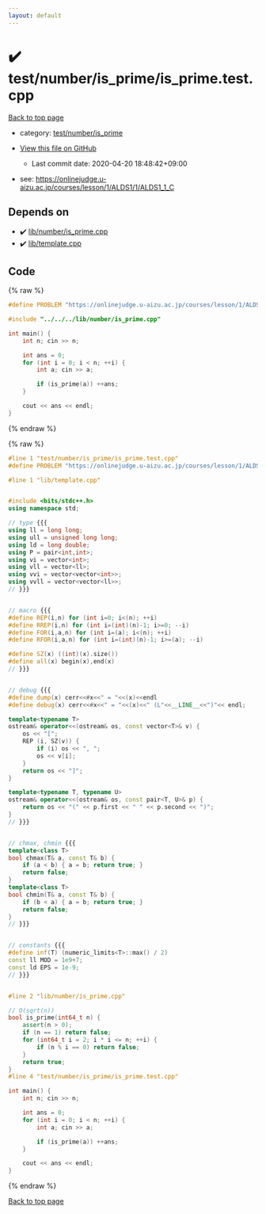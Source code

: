 ```yaml
---
layout: default
---
```


<!-- mathjax config similar to math.stackexchange -->
<script type="text/javascript" async
  src="https://cdnjs.cloudflare.com/ajax/libs/mathjax/2.7.5/MathJax.js?config=TeX-MML-AM_CHTML">
</script>
<script type="text/x-mathjax-config">
  MathJax.Hub.Config({
    TeX: { equationNumbers: { autoNumber: "AMS" }},
    tex2jax: {
      inlineMath: [ ['$','$'] ],
      processEscapes: true
    },
    "HTML-CSS": { matchFontHeight: false },
    displayAlign: "left",
    displayIndent: "2em"
  });
</script>

<script type="text/javascript" src="https://cdnjs.cloudflare.com/ajax/libs/jquery/3.4.1/jquery.min.js"></script>
<script src="https://cdn.jsdelivr.net/npm/jquery-balloon-js@1.1.2/jquery.balloon.min.js" integrity="sha256-ZEYs9VrgAeNuPvs15E39OsyOJaIkXEEt10fzxJ20+2I=" crossorigin="anonymous"></script>
<script type="text/javascript" src="../../../../assets/js/copy-button.js"></script>
<link rel="stylesheet" href="../../../../assets/css/copy-button.css" />


# :heavy_check_mark: test/number/is_prime/is_prime.test.cpp

<a href="../../../../index.html">Back to top page</a>

* category: <a href="../../../../index.html#06a2e32a774c9bde5c2eb0511cf0cc0a">test/number/is_prime</a>
* <a href="{{ site.github.repository_url }}/blob/master/test/number/is_prime/is_prime.test.cpp">View this file on GitHub</a>
    - Last commit date: 2020-04-20 18:48:42+09:00


* see: <a href="https://onlinejudge.u-aizu.ac.jp/courses/lesson/1/ALDS1/1/ALDS1_1_C">https://onlinejudge.u-aizu.ac.jp/courses/lesson/1/ALDS1/1/ALDS1_1_C</a>


## Depends on

* :heavy_check_mark: <a href="../../../../library/lib/number/is_prime.cpp.html">lib/number/is_prime.cpp</a>
* :heavy_check_mark: <a href="../../../../library/lib/template.cpp.html">lib/template.cpp</a>


## Code

<a id="unbundled"></a>
{% raw %}
```cpp
#define PROBLEM "https://onlinejudge.u-aizu.ac.jp/courses/lesson/1/ALDS1/1/ALDS1_1_C"

#include "../../../lib/number/is_prime.cpp"

int main() {
    int n; cin >> n;

    int ans = 0;
    for (int i = 0; i < n; ++i) {
        int a; cin >> a;

        if (is_prime(a)) ++ans;
    }

    cout << ans << endl;
}

```
{% endraw %}

<a id="bundled"></a>
{% raw %}
```cpp
#line 1 "test/number/is_prime/is_prime.test.cpp"
#define PROBLEM "https://onlinejudge.u-aizu.ac.jp/courses/lesson/1/ALDS1/1/ALDS1_1_C"

#line 1 "lib/template.cpp"


#include <bits/stdc++.h>
using namespace std;

// type {{{
using ll = long long;
using ull = unsigned long long;
using ld = long double;
using P = pair<int,int>;
using vi = vector<int>;
using vll = vector<ll>;
using vvi = vector<vector<int>>;
using vvll = vector<vector<ll>>;
// }}}


// macro {{{
#define REP(i,n) for (int i=0; i<(n); ++i)
#define RREP(i,n) for (int i=(int)(n)-1; i>=0; --i)
#define FOR(i,a,n) for (int i=(a); i<(n); ++i)
#define RFOR(i,a,n) for (int i=(int)(n)-1; i>=(a); --i)

#define SZ(x) ((int)(x).size())
#define all(x) begin(x),end(x)
// }}}


// debug {{{
#define dump(x) cerr<<#x<<" = "<<(x)<<endl
#define debug(x) cerr<<#x<<" = "<<(x)<<" (L"<<__LINE__<<")"<< endl;

template<typename T>
ostream& operator<<(ostream& os, const vector<T>& v) {
    os << "[";
    REP (i, SZ(v)) {
        if (i) os << ", ";
        os << v[i];
    }
    return os << "]";
}

template<typename T, typename U>
ostream& operator<<(ostream& os, const pair<T, U>& p) {
    return os << "(" << p.first << " " << p.second << ")";
}
// }}}


// chmax, chmin {{{
template<class T>
bool chmax(T& a, const T& b) {
    if (a < b) { a = b; return true; }
    return false;
}
template<class T>
bool chmin(T& a, const T& b) {
    if (b < a) { a = b; return true; }
    return false;
}
// }}}


// constants {{{
#define inf(T) (numeric_limits<T>::max() / 2)
const ll MOD = 1e9+7;
const ld EPS = 1e-9;
// }}}


#line 2 "lib/number/is_prime.cpp"

// O(sqrt(n))
bool is_prime(int64_t n) {
    assert(n > 0);
    if (n == 1) return false;
    for (int64_t i = 2; i * i <= n; ++i) {
        if (n % i == 0) return false;
    }
    return true;
}
#line 4 "test/number/is_prime/is_prime.test.cpp"

int main() {
    int n; cin >> n;

    int ans = 0;
    for (int i = 0; i < n; ++i) {
        int a; cin >> a;

        if (is_prime(a)) ++ans;
    }

    cout << ans << endl;
}

```
{% endraw %}

<a href="../../../../index.html">Back to top page</a>


